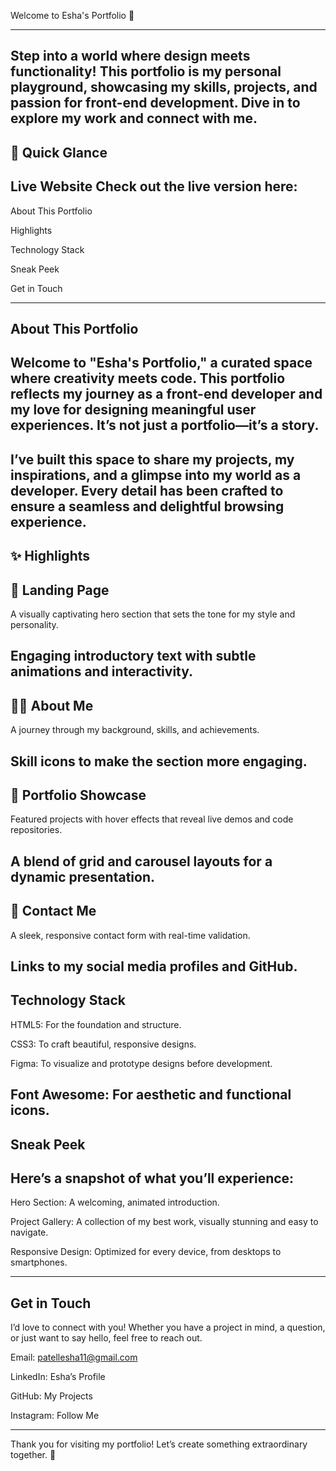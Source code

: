Welcome to Esha's Portfolio 🌸

---
Step into a world where design meets functionality! This portfolio is my personal playground, showcasing my skills, projects, and passion for front-end development. Dive in to explore my work and connect with me.
---

🌟 Quick Glance
---
Live Website
Check out the live version here: 
---

About This Portfolio

Highlights

Technology Stack

Sneak Peek

Get in Touch

---

About This Portfolio
---

Welcome to "Esha's Portfolio," a curated space where creativity meets code. This portfolio reflects my journey as a front-end developer and my love for designing meaningful user experiences. It’s not just a portfolio—it’s a story.
---

I’ve built this space to share my projects, my inspirations, and a glimpse into my world as a developer. Every detail has been crafted to ensure a seamless and delightful browsing experience.
---

✨ Highlights
---

🏡 Landing Page
---

A visually captivating hero section that sets the tone for my style and personality.

Engaging introductory text with subtle animations and interactivity.
---

👩‍💻 About Me
---

A journey through my background, skills, and achievements.

Skill icons to make the section more engaging.
---

🎨 Portfolio Showcase
---
Featured projects with hover effects that reveal live demos and code repositories.

A blend of grid and carousel layouts for a dynamic presentation.
---

💬 Contact Me
---


A sleek, responsive contact form with real-time validation.

Links to my social media profiles and GitHub.
---

Technology Stack
---

HTML5: For the foundation and structure.

CSS3: To craft beautiful, responsive designs.

Figma: To visualize and prototype designs before development.

Font Awesome: For aesthetic and functional icons.
---

Sneak Peek
---

Here’s a snapshot of what you’ll experience:
--

Hero Section: A welcoming, animated introduction.

Project Gallery: A collection of my best work, visually stunning and easy to navigate.

Responsive Design: Optimized for every device, from desktops to smartphones.

---

Get in Touch
---

I’d love to connect with you! Whether you have a project in mind, a question, or just want to say hello, feel free to reach out.

Email: patellesha11@gmail.com

LinkedIn: Esha’s Profile

GitHub: My Projects

Instagram: Follow Me

---

Thank you for visiting my portfolio! Let’s create something extraordinary together. 🚀



